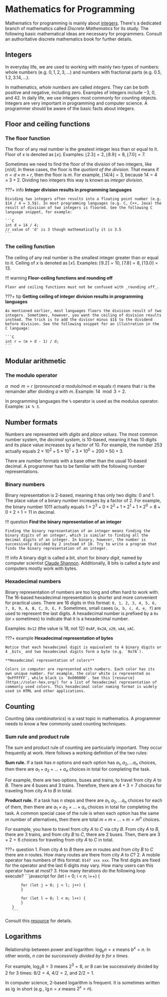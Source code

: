 # Mathematics for Programming

Mathematics for programming is mainly about [integers](#integers). There's a dedicated branch of mathematics called _Discrete Mathematics_ for its study. The following basic mathematical ideas are necessary for programmers. Consult an authoritative discrete mathematics book for further details.

## Integers

In everyday life, we are used to working with mainly two types of numbers: whole numbers (e.g. $0, 1, 2, 3, ...$) and numbers with fractional parts (e.g. $0.5, 1.2, 3.14, ...$).

In mathematics, _whole numbers_ are called _integers_. They can be both positive and negative, including zero. Examples of integers include $-3$, $0$, and $42$. In daily life, we use integers most commonly for counting objects. Integers are very important in programming and computer science. A programmer should be aware of the basic facts about integers.

## Floor and ceiling functions

### The floor function

The floor of any real number is the greatest integer less than or equal to it. Floor of $x$ is denoted as $⌊x⌋$. Examples: $⌊2.3⌋ = 2$, $⌊8.9⌋ = 8$, $⌊7.0⌋ = 7$.

Sometimes we need to find the floor of the division of two integers, like $⌊n / d⌋$. In these cases, the floor is the _quotient of the division_. That means if $n = d × m + r$, then the floor is $m$. For example, $⌊14 / 4⌋ = 3$, because $14 = 4 × 3 + 2$. Dividing two integers this way is known as _integer division_.

???+ info
    **Integer division results in programming languages**

    Dividing two integers often results into a floating point number (e.g. $14 / 4 = 3.5$). In most programming languages (e.g. C, C++, Java) the result of division of two integers is floored. See the following C language snippet, for example:

    ```C
    int d = 14 / 4;
    // value of 'd' is 3 though mathematically it is 3.5
    ```

### The ceiling function

The ceiling of any real number is the smallest integer greater than or equal to it. Ceiling of $x$ is denoted as $⌈x⌉$. Examples: $⌈9.2⌉ = 10$, $⌈7.8⌉ = 8$, $⌈13.0⌉ = 13$.

!!! warning
    **Floor-ceiling functions and rounding off**

    Floor and ceiling functions must not be confused with _rounding off_.

???+ tip
    **Getting ceiling of integer division results in programming languages**

    As mentioned earlier, most languages floors the division result of two integers. Sometimes, however, you want the ceiling of division results instead. The trick is to add the divisor minus $1$ to the dividend before division. See the following snippet for an illustration in the C language:

    ```C
    int r = (m + d - 1) / d;
    ```

## Modular arithmetic

### The modulo operator

$a \mod m = r$ (pronounced $a$ modulo/mod $m$ equals $r$) means that $r$ is the remainder after dividing $a$ with $m$. Example: $14 \mod 3 = 2$.

In programming languages the `%` operator is used as the modulus operator. Example: `14 % 3`.

## Number formats

Numbers are represented with _digits_ and _place values_. The most common number system, the _decimal system_, is $10$-based, meaning it has 10 digits and its place value increases by a factor of $10$. For example, the number $253$ actually equals $2 × 10^2 + 5 × 10^1 + 3 × 10^0 = 200 + 50 + 3$.

There are number formats with a base other than the usual 10-based decimal. A programmer has to be familiar with the following number representations.

### Binary numbers

Binary representation is $2$-based, meaning it has only two digits: $0$ and $1$. The place value of a binary number increases by a factor of $2$. For example, the binary number $1011$ actually equals $1 × 2^3 + 0 × 2^2 + 1 × 2^1 + 1 × 2^0 = 8 + 0 + 2 + 1 = 11$ in decimal.

!!! question
    **Find the binary representation of an integer**

    Finding the binary representation of an integer means finding the binary digits of an integer, which is similar to finding all the decimal digits of an integer. In binary, however, the number is successively divided by 2 instead of 10. Try to write a program that finds the binary representation of an integer.

!!! info
    A binary digit is called a _bit_, short for _binary digit_, named by computer scientist [Claude Shannon](https://en.wikipedia.org/wiki/Claude_Shannon). Additionally, 8 bits is called a _byte_ and computers mostly work with bytes.

### Hexadecimal numbers

Binary representation of numbers are too long and often hard to work with. The 16-based hexadecimal representation is shorter and more convenient for practical uses. There are 16 digits in this format: `0, 1, 2, 3, 4, 5, 6, 7, 8, 9, A, B, C, D, E, F`. Sometimes, small cases (`a, b, c, d, e, f`) are used to represent the last digits. A hexadecimal number is prefixed by a `0x` (or `x` sometimes) to indicate that it is a hexadecimal number.

Examples: `0x12` (the value is 18, not 12) `0xAF`, `0x2A`, `x20`, `xA4`, `xAC`.

???+ example
    **Hexadecimal representation of bytes**
    
    Notice that each hexadecimal digit is equivalent to 4 binary digits or 4 _bits_ and two hexadecimal digits form a byte (e.g. `0x7A`).

    **Hexadecimal representation of colors**

    Colors in computer are represented with numbers. Each color has its own unique number. For example, the color white is represented as `0xFFFFFF`, while black is `0x000000`. See this [resource](https://color-hex.org/) for a list of hexadecimal representation of commonly used colors. This hexadecimal color naming format is widely used in HTML and other applications.

## Counting

Counting (aka _combinatorics_) is a vast topic in mathematics. A programmer needs to know a few commonly used counting techniques.

### Sum rule and product rule

The sum and product rule of counting are particularly important. They occur frequently at work. Here follows a working definition of the two rules:

**Sum rule.** If a task has $n$ options and each option has $a_1, a_2, ... a_n$ choices, then there are $a_1 + a_2 + ... + a_n$ choices in total for completing the task.

For example, there are two options, buses and trains, to travel from city $A$ to $B$. There are $4$ buses and $3$ trains. Therefore, there are $4 + 3 = 7$ choices for traveling from city $A$ to $B$ in total.

**Product rule.** If a task has $n$ steps and there are $a_1, a_2, ... a_n$ choices for each of them, then there are $a_1 × a_2 × ... × a_n$ choices in total for completing the task. A common special case of the rule is when each option has the same $m$ number of alternatives, then there are total $m × m × ... × m = m^n$ choices.

For example, you have to travel from city $A$ to $C$ via city $B$. From city $A$ to $B$, there are $3$ trains, and from city $B$ to $C$, there are $2$ buses. Then, there are $3 × 2 = 6$ choices for traveling from city $A$ to $C$ in total.

???+ question
    1. From city $A$ to $B$ there are $m$ routes and from city $B$ to $C$ there are $n$ routes. How many routes are there from city $A$ to $C$?
    2. A mobile operator has numbers of this format: `0147 xxx xxx`. The first digits are fixed for the operator and the last $6$ digits may vary. How many users can this operator have at most?
    3. How many iterations do the following loop execute?
       ```javascript
       for (let i = 0; i < n; i++) {

           for (let j = 0; j < l; j++) {
           }

           for (let l = 0; l < m; l++) {
           }
       }
       ```

Consult this [resource](https://brilliant.org/wiki/rule-of-sum-and-rule-of-product-problem-solving/) for details.

## Logarithms

Relationship between power and logarithm: $\log_b n = x$ means $b^x = n$. In other words, _$n$ can be successively divided by $b$ for $x$ times._

For example, $\log_2 8 = 3$ means $2^3 = 8$, or $8$ can be successively divided by $2$ for $3$ times: $8 / 2 = 4$, $4 / 2 = 2$, and $2 / 2 = 1$.

In computer science, $2$-based logarithm is frequent. It is sometimes written as $\lg$ in short (e.g., $\lg n = x$ means $2^x = n$).

